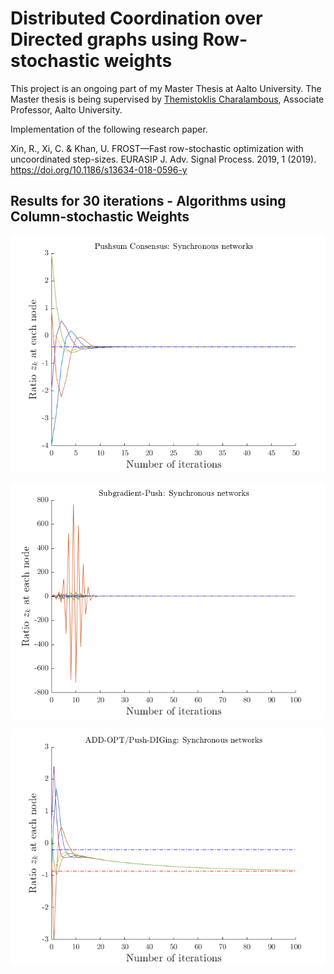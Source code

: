 # Distributed Coordination over Directed graphs using Row-stochastic weights

This project is an ongoing part of my Master Thesis at Aalto University.  The Master thesis is being supervised by [Themistoklis Charalambous](https://themistoklis.org/), Associate Professor, Aalto University.

Implementation of the following research paper.

Xin, R., Xi, C. & Khan, U. FROST—Fast row-stochastic optimization with uncoordinated step-sizes. EURASIP J. Adv. Signal Process. 2019, 1 (2019). https://doi.org/10.1186/s13634-018-0596-y 



## Results for 30 iterations - Algorithms using Column-stochastic Weights

![Push-sum consensus](https://github.com/naraharikr/master_thesis/blob/main/Results/Sync_networks/pushsum_consensus.png)

![Subgradient-push consensus](https://github.com/naraharikr/master_thesis/blob/main/Results/Sync_networks/subgradient_push.png)

![ADDOPT/Push-DIGing consensus](https://github.com/naraharikr/master_thesis/blob/main/Results/Sync_networks/addopt.png)



